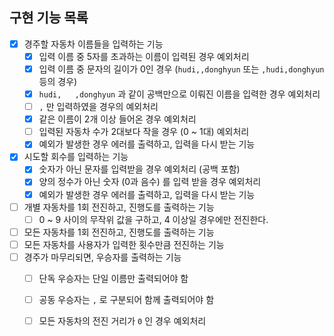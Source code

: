 ## 구현 기능 목록

- [x] 경주할 자동차 이름들을 입력하는 기능
  - [x] 입력 이름 중 5자를 초과하는 이름이 입력된 경우 예외처리
  - [x] 입력 이름 중 문자의 길이가 0인 경우 (`hudi,,donghyun` 또는 `,hudi,donghyun`  등의 경우)
  - [x] `hudi,   ,donghyun` 과 같이 공백만으로 이뤄진 이름을 입력한 경우 예외처리
  - [ ] `,` 만 입력하였을 경우의 예외처리
  - [x] 같은 이름이 2개 이상 들어온 경우 예외처리
  - [ ] 입력된 자동차 수가 2대보다 작을 경우 (0 ~ 1대) 예외처리
  - [x] 예외가 발생한 경우 에러를 출력하고, 입력을 다시 받는 기능
- [x] 시도할 회수를 입력하는 기능
  - [x] 숫자가 아닌 문자를 입력받을 경우 예외처리 (공백 포함)
  - [x] 양의 정수가 아닌 숫자 (0과 음수) 를 입력 받을 경우 예외처리
  - [x] 예외가 발생한 경우 에러를 출력하고, 입력을 다시 받는 기능
- [ ] 개별 자동차를 1회 전진하고, 진행도를 출력하는 기능
  - [ ] 0 ~ 9 사이의 무작위 값을 구하고, 4 이상일 경우에만 전진한다.
- [ ] 모든 자동차를 1회 전진하고, 진행도를 출력하는 기능
- [ ] 모든 자동차를 사용자가 입력한 횟수만큼 전진하는 기능
- [ ] 경주가 마무리되면, 우승자를 출력하는 기능
  - [ ] 단독 우승자는 단일 이름만 출력되어야 함
  - [ ] 공동 우승자는 `,` 로 구분되어 함께 출력되어야 함
  - [ ] 모든 자동차의 전진 거리가 `0` 인 경우 예외처리

